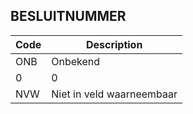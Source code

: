 ## BESLUITNUMMER				
				
|	Code	|	Description	|
|	---	|	---	|
|	ONB	|	Onbekend	|
|	0	|	0	|
|	NVW	|	Niet in veld waarneembaar	|
